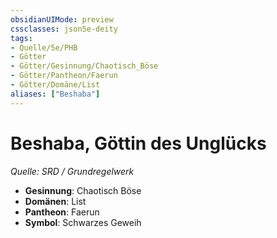 ```yaml
---
obsidianUIMode: preview
cssclasses: json5e-deity
tags:
- Quelle/5e/PHB
- Götter
- Götter/Gesinnung/Chaotisch_Böse
- Götter/Pantheon/Faerun
- Götter/Domäne/List
aliases: ["Beshaba"]
---
```

# Beshaba, Göttin des Unglücks
*Quelle: SRD / Grundregelwerk* 

- **Gesinnung**: Chaotisch Böse
- **Domänen**: List
- **Pantheon**: Faerun
- **Symbol**: Schwarzes Geweih